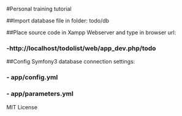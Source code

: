 #Personal training tutorial

##Import database file in folder: todo/db

##Place source code in Xampp Webserver and type in browser url:

### -http://localhost/todolist/web/app_dev.php/todo

##Config Symfony3 database connection settings:

### - app/config.yml
### - app/parameters.yml

MIT License
